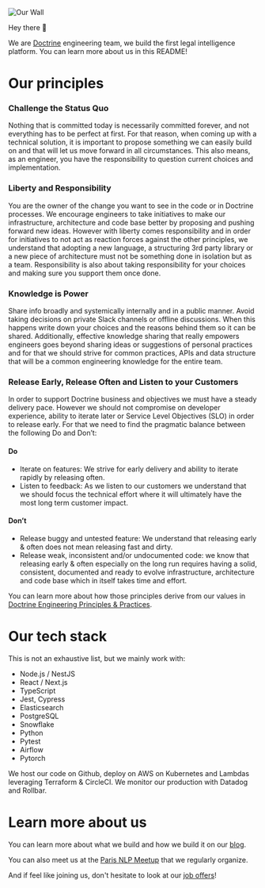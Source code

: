![Our Wall](/profile/Wall.png)

Hey there 👋

We are [Doctrine](https://www.doctrine.fr) engineering team, we build the first legal intelligence platform. You can learn more about us in this README!

# Our principles

### Challenge the Status Quo

Nothing that is committed today is necessarily committed forever, and not everything has to be perfect at first. For that reason, when coming up with a technical solution, it is important to propose something we can easily build on and that will let us move forward in all circumstances.
This also means, as an engineer, you have the responsibility to question current choices and implementation.

### Liberty and Responsibility

You are the owner of the change you want to see in the code or in Doctrine processes. We encourage engineers to take initiatives to make our infrastructure, architecture and code base better by proposing and pushing forward new ideas. However with liberty comes responsibility and in order for initiatives to not act as reaction forces against the other principles, we understand that adopting a new language, a structuring 3rd party library or a new piece of architecture must not be something done in isolation but as a team. Responsibility is also about taking responsibility for your choices and making sure you support them once done.

### Knowledge is Power

Share info broadly and systemically internally and in a public manner. Avoid taking decisions on private Slack channels or offline discussions. When this happens write down your choices and the reasons behind them so it can be shared.
Additionally, effective knowledge sharing that really empowers engineers goes beyond sharing ideas or suggestions of personal practices and for that we should strive for common practices, APIs and data structure that will be a common engineering knowledge for the entire team.

### Release Early, Release Often and Listen to your Customers

In order to support Doctrine business and objectives we must have a steady delivery pace. However we should not compromise on developer experience, ability to iterate later or Service Level Objectives (SLO) in order to release early. For that we need to find the pragmatic balance between the following Do and Don’t:

#### Do

- Iterate on features: We strive for early delivery and ability to iterate rapidly by releasing often.
- Listen to feedback: As we listen to our customers we understand that we should focus the technical effort where it will ultimately have the most long term customer impact.

#### Don’t

- Release buggy and untested feature: We understand that releasing early & often does not mean releasing fast and dirty.
- Release weak, inconsistent and/or undocumented code: we know that releasing early & often especially on the long run requires having a solid, consistent, documented and ready to evolve infrastructure, architecture and code base which in itself takes time and effort.

You can learn more about how those principles derive from our values in [Doctrine Engineering Principles & Practices](https://medium.com/doctrine/doctrine-engineering-principles-and-practices-7faab666fac9).

# Our tech stack

This is not an exhaustive list, but we mainly work with:

- Node.js / NestJS
- React / Next.js
- TypeScript
- Jest, Cypress
- Elasticsearch
- PostgreSQL
- Snowflake
- Python
- Pytest
- Airflow
- Pytorch

We host our code on Github, deploy on AWS on Kubernetes and Lambdas leveraging Terraform & CircleCI. We monitor our production with Datadog and Rollbar.

# Learn more about us

You can learn more about what we build and how we build it on our [blog](https://medium.com/doctrine/engineering/home).

You can also meet us at the [Paris NLP Meetup](https://www.meetup.com/fr-FR/Paris-NLP/) that we regularly organize.

And if feel like joining us, don't hesitate to look at our [job offers](https://www.doctrine.fr/recrutement)!
